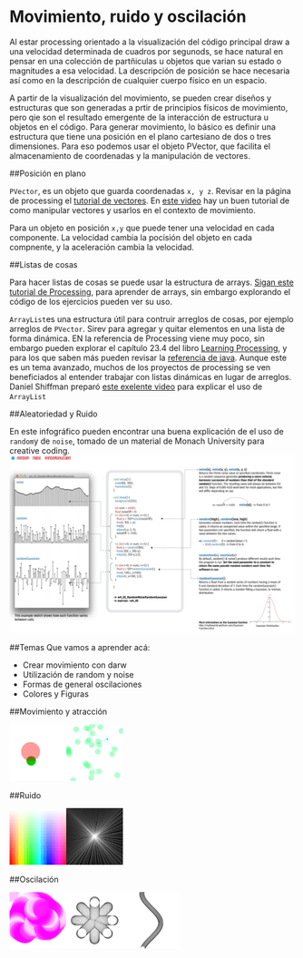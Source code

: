 # Movimiento, ruido y oscilación

Al estar processing orientado a la visualización del código principal draw a una velocidad determinada de cuadros por segunods, se hace natural en pensar en una colección de partñiculas u objetos que varian su estado o magnitudes a esa velocidad.  La descripción de posición se hace necesaria así como en la descripción de cualquier cuerpo físico en un espacio.

A partir de la visualización del movimiento, se pueden crear diseños y estructuras que son generadas a prtir de principios físicos de movimiento, pero qie son el resultado emergente de la interacción de estructura u objetos en el código.  Para generar movimiento, lo básico es definir una estructura que tiene una posición en el plano cartesiano de dos o tres dimensiones. Para eso podemos usar el objeto PVector, que facilita el almacenamiento de coordenadas y la manipulación de vectores.

##Posición en plano

`PVector`, es un objeto que guarda coordenadas `x, y z`.  Revisar en la página de processing el [tutorial de vectores](https://processing.org/tutorials/pvector/).  En [este video](https://www.youtube.com/watch?v=7nTLzLf7jUg) hay un buen tutorial de como manipular vectores y usarlos en el contexto de movimiento.

Para un objeto en posición `x,y` que puede tener una velocidad en cada componente.  La velocidad cambia la pocisión del objeto en cada compnente, y la aceleración cambia la velocidad.  

##Listas de cosas

Para hacer listas de cosas se puede usar la estructura de arrays.  [Sigan este tutorial de Processing](https://processing.org/tutorials/arrays/), para aprender de arrays, sin embargo explorando el código de los ejercicios pueden ver su uso.

`ArrayList`es una estructura útil para contruir arreglos de cosas, por ejemplo arreglos de `PVector`.  Sirev para agregar y quitar elementos en una lista de forma dinámica.  EN la referencia de Processing viene muy poco, sin embargo pueden explorar el capítulo 23.4 del libro [Learning Processing](https://drive.google.com/open?id=0B4HO-XVhuYRSV05WQjg2Um9yUWM), y para los que saben más pueden revisar la [referencia de java](http://docs.oracle.com/javase/1.5.0/docs/api/java/util/ArrayList.html).  Aunque este es un tema avanzado, muchos de los proyectos de processing se ven beneficiados al entender trabajar con listas dinámicas en lugar de arreglos.  Daniel Shiffman preparó [este exelente video](https://www.youtube.com/watch?v=HnSJZ4qTcwY) para explicar el uso de `ArrayList`

##Aleatoriedad y Ruido

En este infográfico pueden encontrar una buena explicación de el uso de `random`y de `noise`, tomado de un material de Monach University para creative coding.
<img src="https://github.com/ProcessingTEC/Movimiento/blob/master/P_random.jpg" width="800">



##Temas
Que vamos a aprender acá:
* Crear movimiento con darw
* Utilización de random y noise
* Formas de general oscilaciones
* Colores y Figuras

##Movimiento y atracción


<img src="https://github.com/ProcessingTEC/Movimiento/blob/master/P_S2_Movement2/movement2.png" width="100"><img src="https://github.com/ProcessingTEC/Movimiento/blob/master/P_S2_Movement1/movimiento.png" width="100">

##Ruido

<img src="https://github.com/ProcessingTEC/Movimiento/blob/master/P_S2_Random1/random1.png" width="100"><img src="https://github.com/ProcessingTEC/Movimiento/blob/master/P_S1_noise1/noise.png" width="100">

##Oscilación

<img src="https://github.com/ProcessingTEC/Movimiento/blob/master/P_S2_Osc1/osc.png" width="100"><img src="https://github.com/ProcessingTEC/Movimiento/blob/master/P_S2_Osc2/oscillation.png" width="100"><img src="https://github.com/ProcessingTEC/Movimiento/blob/master/P_S2_Osc3/oscillation2.png" width="100">
